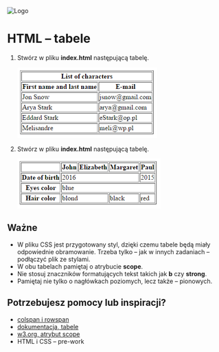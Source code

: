 <img alt="Logo" src="http://coderslab.pl/svg/logo-coderslab.svg" width="400">

# HTML &ndash; tabele

1. Stwórz w pliku **index.html** następującą tabelę.

   ![List of characters](images/table1.png)



1. Stwórz w pliku **index.html** następującą tabelę.

   ![Simple table](images/table2.png)


## Ważne

* W pliku CSS jest przygotowany styl, dzięki czemu tabele będą miały odpowiednie obramowanie. Trzeba tylko &ndash; jak w innych zadaniach &ndash; podłączyć plik ze stylami.
* W obu tabelach pamiętaj o atrybucie **scope**.
* Nie stosuj znaczników formatujących tekst takich jak **b** czy **strong**.
* Pamiętaj nie tylko o nagłówkach poziomych, lecz także &ndash; pionowych.


## Potrzebujesz pomocy lub inspiracji?
* [colspan i rowspan](https://jsfiddle.net/barney/ZBC6d/)
* [dokumentacja, tabele](https://developer.mozilla.org/en-US/docs/Learn/CSS/Styling_boxes/Styling_tables)
* [w3.org, atrybut scope](https://www.w3.org/TR/WCAG20-TECHS/H63.html)
* HTML i CSS &ndash; pre-work


